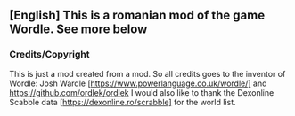 ## [English] This is a romanian mod of the game Wordle. See more below

### Credits/Copyright

This is just a mod created from a mod. So all credits goes to the inventor of Wordle: Josh Wardle [https://www.powerlanguage.co.uk/wordle/] and https://github.com/ordlek/ordlek
I would also like to thank the Dexonline Scabble data [https://dexonline.ro/scrabble] for the world list.

